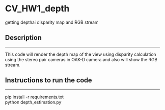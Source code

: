 # CV_HW1_depth
getting depthai disparity map and RGB stream
## Description
---------------------------
This code will render the depth map of the view using disparity calculation using the stereo pair cameras in OAK-D camera and also will show the RGB stream.
## Instructions to run the code
----------------------------------------
pip install -r requirements.txt
<br>
python depth_estimation.py
